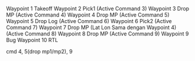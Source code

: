 Waypoint 1 Takeoff
Waypoint 2 Pick1 (Active Command 3)
Waypoint 3 Drop MP (Active Command 4)
Waypoint 4 Drop MP (Active Command 5)
Waypoint 5 Drop Log (Active Command 6)
Waypoint 6 Pick2 (Active Command 7)
Waypoint 7 Drop MP (Lat Lon Sama dengan Waypoint 4) (Active Command 8)
Waypoint 8 Drop MP (Active Command 9)
Waypoint 9 Bug
Waypoint 10 RTL

cmd 4, 5(drop mp1/mp2), 9
